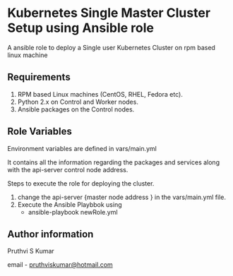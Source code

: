 Kubernetes Single Master Cluster Setup using Ansible role
=========

A ansible role to deploy a Single user Kubernetes Cluster on rpm based linux machine

Requirements
------------

1. RPM based Linux machines (CentOS, RHEL, Fedora etc).
2. Python 2.x on Control and Worker nodes.
3. Ansible packages on the Control nodes.

Role Variables
--------------

Environment variables are defined in vars/main.yml

It contains all the information regarding the packages and services along with the api-server control node address. 

Steps to execute the role for deploying the cluster.
1. change the api-server {master node address } in the vars/main.yml file.
2. Execute the Ansible Playbbok using
     - ansible-playbook newRole.yml
     
Author information
------------------

Pruthvi S Kumar 

email - pruthviskumar@hotmail.com

